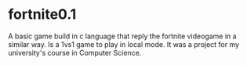 # fortnite0.1
A basic game build in c language that reply the fortnite videogame in a similar way. Is a 1vs1 game to play in local mode. It was a project for my university's course in Computer Science.

